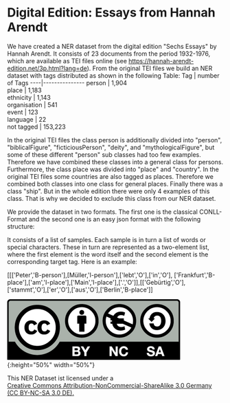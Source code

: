 # Digital Edition: Essays from Hannah Arendt
We have created a NER dataset from the digital edition "Sechs Essays" by Hannah Arendt. It consists of 23 documents from the period 1932-1976, which are available as TEI files online (see https://hannah-arendt-edition.net/3p.html?lang=de). From the original TEI files we build an NER dataset with tags distributed as shown in the following Table:
Tag | number of Tags
----|---------------
person | 1,904  
place        | 1,183  
ethnicity    | 1,143  
organisation | 541   
event        | 123   
language     | 22    
not tagged   | 153,223

In the original TEI files the class person is additionally divided into "person", "biblicalFigure", "ficticiousPerson", "deity", and "mythologicalFigure", but some of these different "person" sub classes had too few examples. Therefore we have combined these classes into a general class for persons. Furthermore, the class place was divided into "place" and "country". In the original TEI files some countries are also tagged as places. Therefore we combined both classes into one class for general places. Finally there was a class "ship". But in the whole edition there were only 4 examples of this class. That is why we decided to exclude this class from our NER dataset.

We provide the dataset in two formats. The first one is the classical CONLL-Format and the second one is an easy json format with the following structure:

It consists of a list of samples. Each sample is in turn a list of words or special characters. These in turn are represented as a two-element list, where the first element is the word itself and the second element is the corresponding target tag. Here is an example:

[[['Peter','B-person'],[Müller,'I-person'],['lebt','O'],['in','O'], ['Frankfurt','B-place'],['am','I-place'],['Main','I-place'],['.','O']],[['Gebürtig','O'],['stammt','O'],['er','O'],['aus','O'],['Berlin','B-place']] 

![alt text](https://github.com/NEISSproject/NERDatasets/blob/main/Arendt/harendet_license.png "License"){:height="50%" width="50%"}

This NER Dataset ist licensed under a  
[Creative Commons Attribution-NonCommercial-ShareAlike 3.0 Germany (CC BY-NC-SA 3.0 DE).](http://creativecommons.org/licenses/by-nc-sa/3.0/de/)


